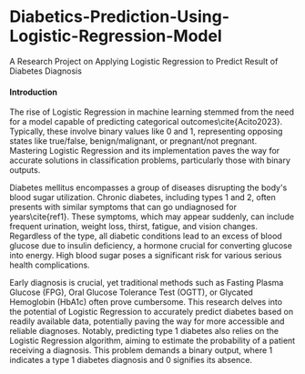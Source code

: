 # Diabetics-Prediction-Using-Logistic-Regression-Model
A Research Project on Applying Logistic Regression to Predict Result of Diabetes Diagnosis
#### Introduction
The rise of Logistic Regression in machine learning stemmed from the need for a model capable of predicting categorical outcomes\cite{Acito2023}. Typically, these involve binary values like 0 and 1, representing opposing states like true/false, benign/malignant, or pregnant/not pregnant. Mastering Logistic Regression and its implementation paves the way for accurate solutions in classification problems, particularly those with binary outputs.

Diabetes mellitus encompasses a group of diseases disrupting the body's blood sugar utilization. Chronic diabetes, including types 1 and 2, often presents with similar symptoms that can go undiagnosed for years\cite{ref1}. These symptoms, which may appear suddenly, can include frequent urination, weight loss, thirst, fatigue, and vision changes. Regardless of the type, all diabetic conditions lead to an excess of blood glucose due to insulin deficiency, a hormone crucial for converting glucose into energy. High blood sugar poses a significant risk for various serious health complications.

Early diagnosis is crucial, yet traditional methods such as Fasting Plasma Glucose (FPG), Oral Glucose Tolerance Test (OGTT), or Glycated Hemoglobin (HbA1c) often prove cumbersome. This research delves into the potential of Logistic Regression to accurately predict diabetes based on readily available data, potentially paving the way for more accessible and reliable diagnoses. Notably, predicting type 1 diabetes also relies on the Logistic Regression algorithm, aiming to estimate the probability of a patient receiving a diagnosis. This problem demands a binary output, where 1 indicates a type 1 diabetes diagnosis and 0 signifies its absence.

